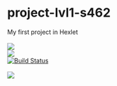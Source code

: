# project-lvl1-s462
My first project in Hexlet<br>
<br>
<a href="https://codeclimate.com/github/Fulerent/project-lvl1-s462/maintainability"><img src="https://api.codeclimate.com/v1/badges/04badabb7fa37273282a/maintainability" /></a><br>
<a href="https://codeclimate.com/github/Fulerent/project-lvl1-s462/test_coverage"><img src="https://api.codeclimate.com/v1/badges/04badabb7fa37273282a/test_coverage" /></a><br>
[![Build Status](https://travis-ci.com/Fulerent/project-lvl1-s462.svg?branch=master)](https://travis-ci.com/Fulerent/project-lvl1-s462) <br>
<br>
<a href="https://asciinema.org/a/GPe4ezZJhnEeR28FnyETItVG8" target="_blank"><img src="https://asciinema.org/a/GPe4ezZJhnEeR28FnyETItVG8.svg" /></a>
